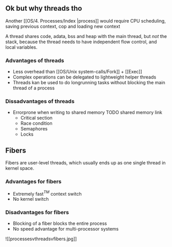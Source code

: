 ## Ok but why threads tho
Another [[OS/4. Processes/Index |process]] would require CPU scheduling,
saving previous context, cop and loading new context

A thread shares code, adata, bss and heap with the main thread,
but *not* the stack, because the thread needs to have independent
flow control, and local variables.

### Advantages of threads
- Less overhead than [[OS/Unix system-calls/Fork]] + [[Exec]]
- Complex operations can be delegated to lightweight helper threads
- Threads kan be used to do longrunning tasks without blocking the main thread of a process

### Dissadvantages of threads
- Errorprone when writing to shared memory TODO shared memory link
	- Critical section
	- Race condition
	- Semaphores
	- Locks

## Fibers
Fibers are user-level threads, which usually ends up as one single thread in kernel space.

### Advantages for fibers
- Extremely fast$^{TM}$ context switch
- No kernel switch

### Disadvantages for fibers
- Blocking of a fiber blocks the entire process
- No speed advantage for multi-processor systems

![[processesvthreadsvfibers.jpg]]

